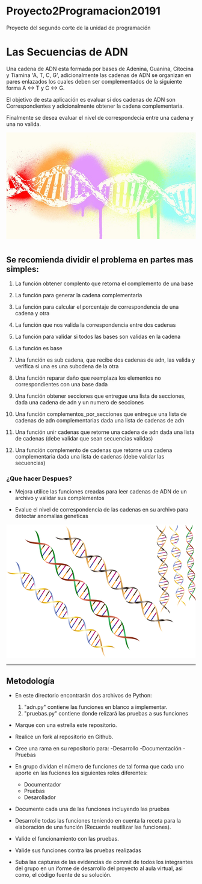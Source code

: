 # Proyecto2Programacion20191
Proyecto del segundo corte de la unidad  de programación

# Las Secuencias de ADN

Una cadena de ADN esta formada por bases de Adenina, Guanina, Citocina y
Tiamina 'A, T, C, G', adicionalmente las cadenas de ADN se organizan en
pares enlazados los cuales deben ser complementados de la siguiente
forma A <-> T y C <-> G.

El objetivo de esta aplicación es evaluar si dos cadenas de ADN son
Correspondientes y adicionalmente obtener la cadena complementaria.

Finalmente se desea evaluar el nivel de correspondecia entre una cadena y una
no valida.

![ADN](dna-2358911_640.jpg)

# 
## Se recomienda dividir el problema en partes mas simples:

1. La función obtener complento que retorna el complemento de una base

1. La función para generar la cadena complementaria

1. La función para calcular el porcentaje de correspondencia de una cadena y otra

1. La función que nos valida la correspondencia entre dos cadenas

1. La función para validar si todos las bases son validas en la cadena

1. La función es base

1. Una función es sub cadena, que recibe dos cadenas de adn, las valida y verifica si una es una subcdena de la otra

1. Una función reparar daño que reemplaza los elementos no correspondientes con una base dada

1. Una función obtener secciones que entregue una lista de secciones, dada una cadena de adn y un numero de secciones

1. Una función complementos_por_secciones que entregue una lista de cadenas  de adn complementarias dada una lista de cadenas de adn

1. Una función unir cadenas que retorne una cadena de adn dada una lista de cadenas (debe validar que sean secuencias validas)

1. Una función complemento de cadenas  que retorne una cadena complementaria dada una lista de cadenas (debe validar las secuencias)

### ¿Que hacer Despues?

* Mejora utilice las funciones creadas para leer cadenas de ADN
de un archivo y validar sus complementos

* Evalue el nivel de correspondencia de las cadenas en 
su archivo para detectar anomalias geneticas

![ADN](dna-1116336_640.png)

---

## Metodología

- En este directorio encontrarán dos archivos de Python:
    1. "adn.py" contiene las funciones en blanco a implementar.
    2. "pruebas.py" contiene donde relizará las pruebas a sus funciones

- Marque con una estrella este repositorio.

- Realice un fork al repositorio en Github.

- Cree una rama en su repositorio para:
    -Desarrollo
    -Documentación
    -Pruebas

- En grupo dividan el número de funciones de tal forma que cada uno aporte en las fuciones los siguientes roles diferentes:
    - Documentador
    - Pruebas
    - Desarollador

- Documente cada una de las funciones incluyendo las pruebas

- Desarrolle todas las funciones teniendo en cuenta la receta para la elaboración de una función (Recuerde reutilizar las funciones).

- Valide el funcionamiento con las pruebas.

- Valide sus funciones contra las pruebas realizadas

- Suba las capturas de las evidencias de commit de todos los integrantes del grupo en un iforme de desarrollo del proyecto al aula virtual, asi como, el código fuente de su solución.
